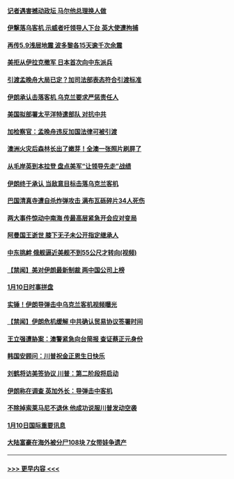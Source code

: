 #### [记者遇害撼动政坛 马尔他总理换人做](../pages/prog202/a102751146.md?t=01122022) 
#### [伊撃落乌客机 示威者吁领导人下台 英大使遭拘捕](../pages/prog202/a102751119.md?t=01122022) 
#### [再传5.9浅层地震 波多黎各15天逾千次余震](../pages/prog202/a102751069.md?t=01122022) 
#### [美拒从伊拉克撤军 日本首次向中东派兵](../pages/prog202/a102750977.md?t=01122022) 
#### [引渡孟晚舟大局已定？加司法部表态符合引渡标准](../pages/prog202/a102750961.md?t=01122022) 
#### [伊朗承认击落客机 乌克兰要求严惩责任人](../pages/prog202/a102750794.md?t=01122022) 
#### [美国拟部署太平洋特遣部队 对抗中共](../pages/prog202/a102750854.md?t=01122022) 
#### [加检察官：孟晚舟违反加国法律可被引渡](../pages/prog202/a102750786.md?t=01122022) 
#### [澳洲火灾后森林长出了嫩芽！全澳一张照片刷屏了](../pages/prog202/a102750391.md?t=01122022) 
#### [从毛岸英到本拉登 盘点美军“让领导先走”战绩](../pages/prog202/a102750301.md?t=01122022) 
#### [伊朗终于承认 当敌意目标击落乌克兰客机](../pages/prog202/a102750280.md?t=01122022) 
#### [巴国清真寺遭自杀炸弹攻击 满布瓦砾碎片34人死伤](../pages/prog202/a102750180.md?t=01122022) 
#### [两大事件惊动中南海 传最高层紧急开会应对变局](../pages/prog202/a102750164.md?t=01122022) 
#### [阿曼国王逝世 膝下无子未公开指定继承人](../pages/prog202/a102750161.md?t=01122022) 
#### [中东挑衅 俄舰逼近美舰不到55公尺才转向(视频)](../pages/prog202/a102750155.md?t=01122022) 
#### [【禁闻】美对伊朗最新制裁 两中国公司上榜](../pages/prog202/a102749984.md?t=01122022) 
#### [1月10日时事拼盘](../pages/prog202/a102749954.md?t=01122022) 
#### [实锤！伊朗导弹击中乌克兰客机视频曝光](../pages/prog202/a102749961.md?t=01122022) 
#### [【禁闻】伊朗危机缓解 中共确认贸易协议签署时间](../pages/prog202/a102749952.md?t=01122022) 
#### [王立强遭胁案：澳警紧急向台简报 查证蔡正元身份](../pages/prog202/a102749913.md?t=01122022) 
#### [韩国安顾问：川普祝金正恩生日快乐](../pages/prog202/a102749881.md?t=01122022) 
#### [刘鹤将访美签协议 川普：第二阶段将启动](../pages/prog202/a102749863.md?t=01122022) 
#### [伊朗称在调查 英加外长：导弹击中客机](../pages/prog202/a102749867.md?t=01122022) 
#### [不除掉索莱马尼不退休 他成功说服川普发动空袭](../pages/prog202/a102749633.md?t=01122022) 
#### [1月10日国际重要讯息](../pages/prog202/a102749644.md?t=01122022) 
#### [大陆富豪在海外被分尸108块 7女带娃争遗产](../pages/prog202/a102749557.md?t=01122022) 

----
#### [ >>> 更早内容 <<< ](../indexes/prog202-earlier.md)
